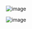 ![image](https://github.com/ankit-royal/pressedkey-keycode/assets/151389101/b80a99ee-b020-40f3-8adb-98285ceb7f68)

![image](https://github.com/ankit-royal/pressedkey-keycode/assets/151389101/73489329-7e7e-4b50-93cc-22719d962824)
